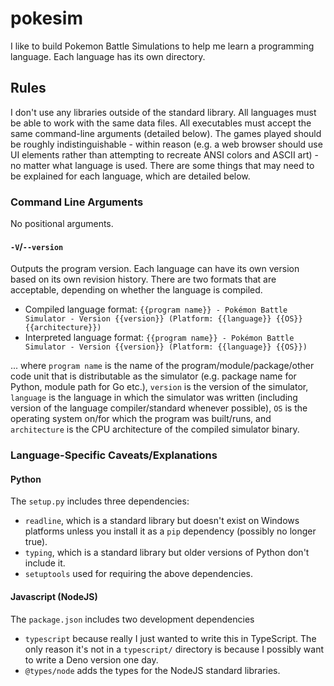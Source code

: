# pokesim
I like to build Pokemon Battle Simulations to help me learn a programming language. Each language has its own directory.

## Rules
I don't use any libraries outside of the standard library. All languages must be
able to work with the same data files. All executables must accept the same
command-line arguments (detailed below). The games played should be roughly
indistinguishable - within reason (e.g. a web browser should use UI elements
rather than attempting to recreate ANSI colors and ASCII art) - no matter what
language is used.
There are some things that may need to be explained for each language, which are
detailed below.

### Command Line Arguments
No positional arguments.

#### `-V`/`--version`
Outputs the program version. Each language can have its own version based on its
own revision history. There are two formats that are acceptable, depending on
whether the language is compiled.

- Compiled language format: `{{program name}} - Pokémon Battle Simulator - Version {{version}} (Platform: {{language}} {{OS}} {{architecture}})`
- Interpreted language format: `{{program name}} - Pokémon Battle Simulator - Version {{version}} (Platform: {{language}} {{OS}})`

... where `program name` is the name of the program/module/package/other code
unit that is distributable as the simulator (e.g. package name for Python,
module path for Go etc.), `version` is the version of the simulator, `language`
is the language in which the simulator was written (including version of the
language compiler/standard whenever possible), `OS` is the operating system
on/for which the program was built/runs, and `architecture` is the CPU
architecture of the compiled simulator binary.

### Language-Specific Caveats/Explanations
#### Python
The `setup.py` includes three dependencies:

- `readline`, which is a standard library but doesn't exist on Windows platforms unless you install it as a `pip` dependency (possibly no longer true).
- `typing`, which is a standard library but older versions of Python don't include it.
- `setuptools` used for requiring the above dependencies.

#### Javascript (NodeJS)
The `package.json` includes two development dependencies

- `typescript` because really I just wanted to write this in TypeScript. The only reason it's not in a `typescript/` directory is because I possibly want to write a Deno version one day.
- `@types/node` adds the types for the NodeJS standard libraries.
